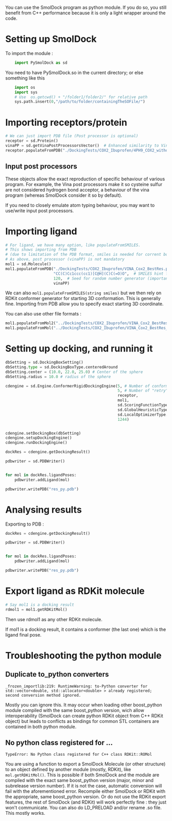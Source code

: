 You can use the SmolDock program as python module. If you do so, you still benefit
from C++ performance because it is only a light wrapper around the code.

# Setting up SmolDock

To import the module :
```python
    import PySmolDock as sd
```
You need to have PySmolDock.so in the current directory; or else something like this
 
```python
    import os
    import sys
    # Use  os.getcwd() + "/folder1/folder2/" for relative path
    sys.path.insert(0,"/path/to/folder/containingTheSOFile/")
```

# Importing receptors/protein

```python
# We can just import PDB file (Post processor is optional)
receptor = sd.Protein()
vinaPP = sd.getVinaPostProcessorsVector()  # Enhanced similarity to Vina behaviour
receptor.populateFromPDB("./DockingTests/COX2_Ibuprofen/4PH9_COX2_without_Ibuprofen.pdb", vinaPP)
```

## Input post processors

These objects allow the exact reproduction of specific behaviour of various program. For example, the Vina post processors
make it so cysteine sulfur are not considered hydrogen bond acceptor, a behaviour of the vina program (whereas SmolDock consider it so by default).

If you need to closely emulate atom typing behaviour, you may want to use/write input post processors.

# Importing ligand

```python
# For ligand, we have many option, like populateFromSMILES.
# This shows importing from PDB
# (due to limitation of the PDB format, smiles is needed for corrent bond order)
# As above, post processor (vinaPP) is not mandatory
mol1 = sd.Molecule()
mol1.populateFromPDB("./DockingTests/COX2_Ibuprofen/VINA_Cox2_BestRes.pdb",
                     "CC(C)Cc1ccc(cc1)[C@H](C)C(=O)O",  # SMILES hint for bond order
                     120,  # Seed for random number generator (important to keep for reproducibility)
                     vinaPP)
```

We can also ```mol1.populateFromSMILES(string smiles)``` but we then rely on RDKit conformer generator for starting 3D conformation.
This is generally fine. Importing from PDB allow you to specify exact starting 3D coordinate.

You can also use other file formats : 
```python
mol1.populateFromMol2("../DockingTests/COX2_Ibuprofen/VINA_Cox2_BestRes_Charged.mol2")
mol1.populateFromMol("../DockingTests/COX2_Ibuprofen/VINA_Cox2_BestRes_Charged.mol")

```



# Setting up docking, and running it

```python
dbSetting = sd.DockingBoxSetting()
dbSetting.type = sd.DockingBoxType.centeredAround
dbSetting.center = (10.0, 22.0, 25.0) # Center of the sphere
dbSetting.radius = 10.0 # radius of the sphere

cdengine = sd.Engine.ConformerRigidDockingEngine(5, # Number of conformer
                                                 5, # Number of "retry" per conformer
                                                 receptor,
                                                 mol1,
                                                 sd.ScoringFunctionType.Vina,
                                                 sd.GlobalHeuristicType.SimulatedAnnealing,
                                                 sd.LocalOptimizerType.L_BFGS,
                                                 1244)


cdengine.setDockingBox(dbSetting)
cdengine.setupDockingEngine()
cdengine.runDockingEngine()

dockRes = cdengine.getDockingResult()

pdbwriter = sd.PDBWriter()


for mol in dockRes.ligandPoses:
    pdbwriter.addLigand(mol)

pdbwriter.writePDB("res_py.pdb")
```
# Analysing results
Exporting to PDB :
```python
dockRes = cdengine.getDockingResult()

pdbwriter = sd.PDBWriter()


for mol in dockRes.ligandPoses:
    pdbwriter.addLigand(mol)

pdbwriter.writePDB("res_py.pdb")
```

# Export ligand as RDKit molecule

```python
# Say mol1 is a docking result
rdmol1 = mol1.getRDKitMol()
```
Then use rdmol1 as any other RDKit molecule.

If mol1 is a docking result, it contains a conformer (the last one) which is the ligand final pose.


# Troubleshooting the python module

## Duplicate to_python converters
```
_frozen_importlib:219: RuntimeWarning: to-Python converter for std::vector<double, std::allocator<double> > already registered; second conversion method ignored.
```
Mostly you can ignore this. It may occur when loading other boost_python module compiled with the same boost_python version,
wich allow interoperability (SmolDock can create python RDKit object from C++ RDKit object) but leads to conflicts as bindings
for common STL containers are contained in both python module.

## No python class registered for ...
```
TypeError: No Python class registered for C++ class RDKit::ROMol
```
You are using a function to export a SmolDock Molecule (or other structure) to an object defined by another
module (mostly, RDKit), like `mol.getRDKitMol()`. This is possible if both SmolDock and the module are compiled with the exact same boost_python
version (major, minor and subrelease version number). If it is not the case, automatic conversion will fail with the aforementioned
error. Recompile either SmolDock or RDKit with the appropriate, same boost_python version. Or do not use the RDKit export features,
the rest of SmolDock (and RDKit) will work perfectly fine : they just won't communicate. You can also do LD_PRELOAD and/or rename
.so file. This mostly works.

